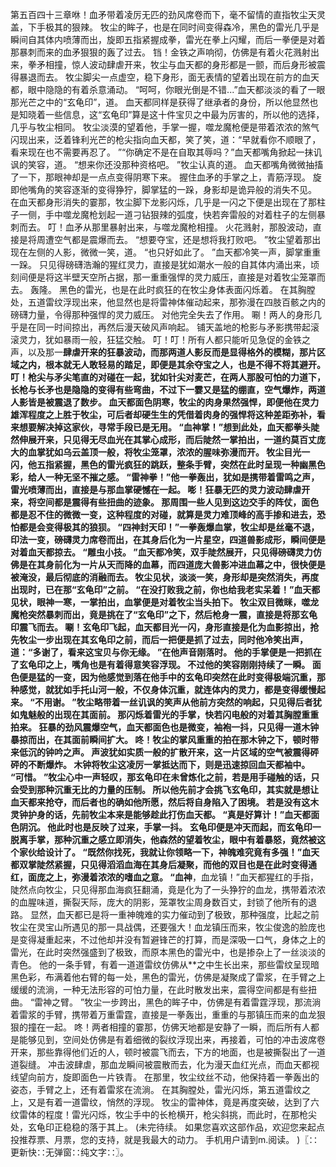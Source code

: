 第五百四十三章咻！血矛带着凌厉无匹的劲风席卷而下，毫不留情的直指牧尘天灵盖，下手极其的狠辣。
牧尘的眸子，也是在同时间变得森冷，黑色的雷光几乎是瞬间自其体内喷薄而出，旋即五指紧握成拳，雷光在拳上闪耀，而后一拳便是对着那暴刺而来的血矛狠狠的轰了过去。
铛！金铁之声响彻，仿佛是有着火花溅射出来，拳矛相撞，惊人波动肆虐开来，牧尘与血天都的身形都是一颤，而后身形被震得暴退而去。
牧尘脚尖一点虚空，稳下身形，面无表情的望着出现在前方的血天都，眼中隐隐的有着杀意涌动。
“呵呵，你眼光倒是不错...”血天都淡淡的看了一眼那光芒之中的“玄龟印”，道。
血天都同样是获得了继承者的身份，所以他显然也是知晓着一些信息，这“玄龟印”算是这十件宝贝之中最为厉害的，所以他的选择，几乎与牧尘相同。
牧尘淡漠的望着他，手掌一握，噬龙魔枪便是带着浓浓的煞气闪现出来，泛着锋利光芒的枪尖指向血天都，笑了笑，道：“早就看你不顺眼了，看来现在也不需要再忍了。
”“你确定不是在自取其辱吗？”血天都嘴角掀起一抹讥讽的笑容，道。
“想来你还没那种资格吧。
”牧尘认真的道。
血天都嘴角微微抽搐了一下，那眼神却是一点点变得阴寒下来。
握住血矛的手掌之上，青筋浮现。
旋即他嘴角的笑容逐渐的变得狰狞，脚掌猛的一跺，身影却是诡异般的消失不见。
在血天都身形消失的霎那，牧尘脚下龙影闪烁，几乎是一闪之下便是出现在了那柱子一侧，手中噬龙魔枪划起一道刁钻狠辣的弧度，快若奔雷般的对着柱子的左侧暴刺而去。
叮！血矛从那里暴射出来，与噬龙魔枪相撞。
火花溅射，那股波动，直接是将周遭空气都是震爆而去。
“想要夺宝，还是想将我打败吧。
”牧尘望着那出现在左侧的人影，微微一笑，道。
“也只好如此了。
”血天都冷笑一声，脚掌重重一跺。
只见得磅礴浩瀚的猩红灵力，直接是犹如潮水一般的自其体内涌出来，顷刻间便是将这半壁天空所占据，那一重重强悍的灵力威压，直接是对着牧尘笼罩而去。
轰隆。
黑色的雷光，也是在此时疯狂的在牧尘身体表面闪烁着。
在其胸膛处，五道雷纹浮现出来，他显然也是将雷神体催动起来，那弥漫在四肢百骸之内的磅礴力量，令得那种强悍的灵力威压。
对他完全失去了作用。
唰！两人的身形几乎是在同一时间掠出，再然后漫天破风声响起。
铺天盖地的枪影与矛影携带起滚滚灵力，犹如暴雨一般，狂猛交触。
叮！叮！所有人都只能听见急促的金铁之声，以及那一**肆虐开来的狂暴波动，而那两道人影反而是显得格外的模糊，那片区域之内，根本就无人敢轻易的踏足，即便是其余夺宝之人，也是不得不将其避开。
叮！枪尖与矛尖笔直的对碰在一起，犹如针尖对麦芒，在两人那股可怕的力道下，长枪与长矛也是隐隐的变得有些弯曲，不过下一霎又是猛的绷直，空气爆炸，两道人影皆是被震退了数步。
血天都面色阴寒，牧尘的肉身果然强悍，即便他在灵力雄浑程度之上胜于牧尘，可后者却硬生生的凭借着肉身的强悍将这种差距弥补，看来想要解决掉这家伙，寻常手段已是无用。
“血神掌！”想到此处，血天都拳头陡然伸展开来，只见得无尽血光在其掌心成形，而后陡然一掌拍出，一道约莫百丈庞大的血掌犹如乌云盖顶一般，将牧尘笼罩，浓浓的腥味弥漫而开。
牧尘目光一闪，他五指紧握，黑色的雷光疯狂的跳跃，整条手臂，突然在此时呈现一种幽黑色彩，给人一种无坚不摧之感。
“雷神拳！”他一拳轰出，犹如是携带着雷鸣之声，雷光喷薄而出，直接是与那血掌硬憾在一起。
嘭！狂暴无匹的灵力波动肆虐开来，将空间都是震得有些扭曲的迹象。
那周围一些人见到这边交手的阵仗，面色都是忍不住的微微一变，这种程度的对碰，就算是灵力难顶峰的高手掺和进去，恐怕都是会变得极其的狼狈。
“四神封天印！”一拳轰爆血掌，牧尘却是丝毫不退，印法一变，磅礴灵力席卷而出，在其身后化为一片星空，四道兽影成形，瞬间便是对着血天都掠去。
“雕虫小技。
”血天都冷笑，双手陡然展开，只见得磅礴灵力仿佛是在其身前化为一片从天而降的血幕，而四道庞大兽影冲进血幕之中，很快便是被淹没，最后彻底的消融而去。
牧尘见状，淡淡一笑，身形却是突然消失，再度出现时，已在那“玄龟印”之前。
“在没打败我之前，你也给我老实呆着！”血天都见状，眼神一寒，一掌拍出，血掌便是对着牧尘当头拍下。
牧尘双目微眯，噬龙魔枪突然暴刺而出，竟是挑在了“玄龟印”之下，然后枪身一震，直接是将那玄龟印震飞而去。
唰！玄龟印飞起，血天都目光一闪，身形直接是化为血影掠出，抢先牧尘一步出现在其玄龟印之前，而后一把便是抓了过去，同时他冷笑出声，道：“多谢了，看来这宝贝与你无缘。
”在他声音刚落时。
他的手掌便是一把抓在了玄龟印之上，嘴角也是有着得意笑容浮现。
不过他的笑容刚刚持续了一瞬。
面色便是猛的一变，因为他感觉到落在他手中的玄龟印突然在此时变得极端沉重，那种感觉，就犹如手托山河一般，不仅身体沉重，就连体内的灵力，都是变得缓慢起来。
“不用谢。
”牧尘略带着一丝讥讽的笑声从他前方突然的响起，只见得后者犹如鬼魅般的出现在其面前。
那闪烁着雷光的手掌，快若闪电般的对着其胸膛重重拍来。
狂暴的劲风震爆空气，血天都面色也是微变，袖袍一抖，只见得一道木钟暴掠而出，在其面前瞬间扩大。
咚！牧尘的掌风重重的拍在那木钟之下，顿时带来低沉的钟吟之声。
声波犹如实质一般的扩散开来，这一片区域的空气被震得砰砰的不断爆炸。
木钟将牧尘这凌厉一掌抵达而下，则是迅速掠回血天都袖中。
“可惜。
”牧尘心中一声轻叹，那玄龟印在未曾炼化之前，若是用手碰触的话，只会受到那种沉重无比的力量的压制。
所以他先前才会挑飞玄龟印，其实就是想让血天都来抢夺，而后者也的确如他所愿，然后将自身陷入了困境。
若是没有这木灵钟护身的话，先前牧尘本来是能够趁此打伤血天都。
“真是好算计！”血天都面色阴沉。
他此时也是反映了过来，手掌一抖。
玄龟印便是冲天而起，而玄龟印一脱离手掌，那种沉重之感立即消失，他森然的望着牧尘，眼中有着暴怒，竟然被这个家伙给设计了。
“既然你找死，我就让你领略一下，神魄难究竟有多强！”血天都双掌陡然紧握，只见得滔滔血海在其身后凝聚，而他的双目也是在此时变得通红，面庞之上，弥漫着浓浓的嗜血之意。
“血神**，血龙镇！”血天都猩红的手指，陡然点向牧尘，只见得那血海疯狂翻涌，竟是化为了一头狰狞的血龙，携带着浓浓的血腥味道，撕裂天际，庞大的阴影，笼罩牧尘周身数百丈，封锁了他所有的退路。
显然，血天都已是将一重神魄难的实力催动到了极致，那种强度，比起之前牧尘在灵宝山所遇见的那一具战偶，还要强大！血龙镇压而来，牧尘俊逸的脸庞也是变得凝重起来，不过他却并没有暂避锋芒的打算，而是深吸一口气，身体之上的雷光，在此时突然强盛到了极致，而原本黑色的雷光中，也是掺杂上了一丝淡淡的青色。
他的一条手臂，有着一道道雷纹仿佛从**之中生长出来，那些雷纹呈现暗黑色彩，布满着他右臂的每一处，黑色的雷光，仿佛是凝聚成了雷浆，在手臂之上缓缓的流淌，一种无法形容的可怕力量，在此时散发出来，震得空间都是有些扭曲。
“雷神之臂。
”牧尘一步跨出，黑色的眸子中，仿佛是有着雷霆浮现，那流淌着雷浆的手臂，携带着万重雷霆，直接是一拳轰出，重重的与那镇压而来的血龙狠狠的撞在一起。
咚！两者相撞的霎那，仿佛天地都是安静了一瞬，而后所有人都是能够见到，空间处仿佛是有着细微的裂纹浮现出来，再接着，可怕的冲击波席卷开来，那些靠得他们近的人，顿时被震飞而去，下方的地面，也是被撕裂出了一道道裂缝。
冲击波肆虐，那血龙瞬间被震散而去，化为漫天血红光点，而血天都视线望向前方，旋即面色一片铁青。
在那里，牧尘纹丝不动，他保持着一拳轰出的姿态，手臂之上，还有着雷浆在流淌。
在其胸膛处，雷光闪烁，第五道雷纹之上，又是有着一道雷纹，悄然的浮现。
牧尘的雷神体，竟是再度突破，达到了六纹雷体的程度！雷光闪烁，牧尘手中的长枪横开，枪尖斜挑，而此时，在那枪尖处，玄龟印正稳稳的落于其上。
(未完待续。
如果您喜欢这部作品，欢迎您来起点投推荐票、月票，您的支持，就是我最大的动力。
手机用户请到m.阅读。
)〖∷更新快∷无弹窗∷纯文字∷〗。

